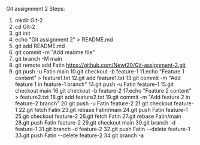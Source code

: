 ﻿Git assignment 2
Steps:

1. mkdir Git-2
2. cd Git-2
3. git init
4. echo "Git assignment 2" > README.md
5. git add README.md
6. git commit -m "Add readme file"
7. git branch -M main
8. git remote add Fatin https://github.com/Newt20/Git-assignment-2.git
9. git push -u Fatin main
10.git checkout -b feature-1
11.echo "Feature 1 content" > feature1.txt
12.git add feature1.txt
13.git commit -m "Add feature 1 in feature-1 branch"
14.git push -u Fatin feature-1
15.git checkout main
16.git checkout -b feature-2
17.echo "Feature 2 content" > feature2.txt
18.git add feature2.txt
19.git commit -m "Add feature 2 in feature-2 branch"
20.git push -u Fatin feature-2
21.git checkout feature-1
22.git fetch Fatin
23.git rebase Fatin/main
24.git push Fatin feature-1
25.git checkout feature-2
26.git fetch Fatin
27.git rebase Fatin/main
28.git push Fatin feature-2
29.git checkout main
30.git branch -d feature-1
31.git branch -d feature-2
32.git push Fatin --delete feature-1
33.git push Fatin --delete feature-2
34.git branch -a
